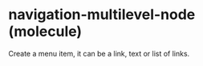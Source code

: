 # navigation-multilevel-node (molecule)

Create a menu item, it can be a link, text or list of links.